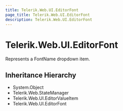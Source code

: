 ```yaml
---
title: Telerik.Web.UI.EditorFont
page_title: Telerik.Web.UI.EditorFont
description: Telerik.Web.UI.EditorFont
---
```


# Telerik.Web.UI.EditorFont

Represents a FontName dropdown item.

## Inheritance Hierarchy

* System.Object
* Telerik.Web.StateManager
* Telerik.Web.UI.EditorValueItem
* Telerik.Web.UI.EditorFont

